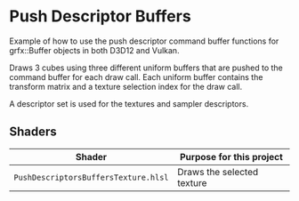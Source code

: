 # Push Descriptor Buffers

Example of how to use the push descriptor command buffer functions for grfx::Buffer objects in both D3D12 and Vulkan. 

Draws 3 cubes using three different uniform buffers that are pushed to the command buffer for each draw call.
Each uniform buffer contains the transform matrix and a texture selection index for the draw call.

A descriptor set is used for the textures and sampler descriptors.

## Shaders

Shader                                | Purpose for this project
------------------------------------- | -------------------------------------------------------------------------------------------------------
`PushDescriptorsBuffersTexture.hlsl`  | Draws the selected texture
